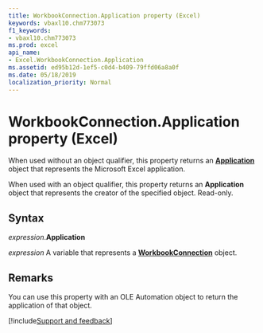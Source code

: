 ```yaml
---
title: WorkbookConnection.Application property (Excel)
keywords: vbaxl10.chm773073
f1_keywords:
- vbaxl10.chm773073
ms.prod: excel
api_name:
- Excel.WorkbookConnection.Application
ms.assetid: ed95b12d-1ef5-c0d4-b409-79ffd06a8a0f
ms.date: 05/18/2019
localization_priority: Normal
---
```



# WorkbookConnection.Application property (Excel)

When used without an object qualifier, this property returns an **[Application](Excel.Application(object).md)** object that represents the Microsoft Excel application. 

When used with an object qualifier, this property returns an **Application** object that represents the creator of the specified object. Read-only.


## Syntax

_expression_.**Application**

_expression_ A variable that represents a **[WorkbookConnection](Excel.WorkbookConnection.md)** object.


## Remarks

You can use this property with an OLE Automation object to return the application of that object.




[!include[Support and feedback](~/includes/feedback-boilerplate.md)]